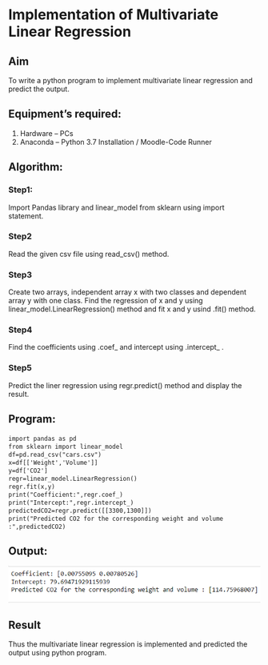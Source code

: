 # Implementation of Multivariate Linear Regression
## Aim
To write a python program to implement multivariate linear regression and predict the output.

## Equipment’s required:
1.	Hardware – PCs
2.	Anaconda – Python 3.7 Installation / Moodle-Code Runner

## Algorithm:
### Step1:
Import Pandas library and linear_model from sklearn using import statement.

### Step2
Read the given csv file using read_csv() method.

### Step3
Create two arrays, independent array x with two classes and dependent array y with one class. Find the regression of x and y using linear_model.LinearRegression() method and fit x and y usind .fit() method.

### Step4
Find the coefficients using .coef_ and intercept using .intercept_ .

### Step5
Predict the liner regression using regr.predict() method and display the result.

## Program:
```
import pandas as pd
from sklearn import linear_model
df=pd.read_csv("cars.csv")
x=df[['Weight','Volume']]
y=df['CO2']
regr=linear_model.LinearRegression()
regr.fit(x,y)
print("Coefficient:",regr.coef_)
print("Intercept:",regr.intercept_)
predictedCO2=regr.predict([[3300,1300]])
print("Predicted CO2 for the corresponding weight and volume :",predictedCO2)
```

## Output:
![output](./linear.PNG)

## Result
Thus the multivariate linear regression is implemented and predicted the output using python program.